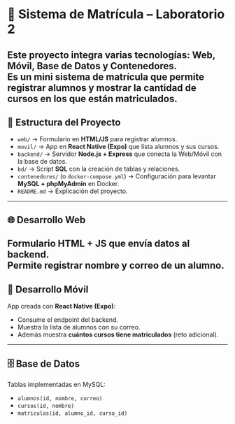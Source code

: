 # 🏫 Sistema de Matrícula – Laboratorio 2
Este proyecto integra varias tecnologías: **Web, Móvil, Base de Datos y Contenedores**.  
Es un mini sistema de matrícula que permite registrar alumnos y mostrar la cantidad de cursos en los que están matriculados.
---
## 📂 Estructura del Proyecto
- `web/` → Formulario en **HTML/JS** para registrar alumnos.  
- `movil/` → App en **React Native (Expo)** que lista alumnos y sus cursos.  
- `backend/` → Servidor **Node.js + Express** que conecta la Web/Móvil con la base de datos.  
- `bd/` → Script **SQL** con la creación de tablas y relaciones.  
- `contenedores/` (o `docker-compose.yml`) → Configuración para levantar **MySQL + phpMyAdmin** en Docker.  
- `README.md` → Explicación del proyecto.  
---
## 🌐 Desarrollo Web
Formulario HTML + JS que envía datos al backend.  
Permite registrar **nombre y correo** de un alumno.
---
## 📱 Desarrollo Móvil
App creada con **React Native (Expo)**:  
- Consume el endpoint del backend.  
- Muestra la lista de alumnos con su correo.  
- Además muestra **cuántos cursos tiene matriculados** (reto adicional).  
---
## 🗄️ Base de Datos
Tablas implementadas en MySQL:  
- `alumnos(id, nombre, correo)`  
- `cursos(id, nombre)`  
- `matriculas(id, alumno_id, curso_id)`
